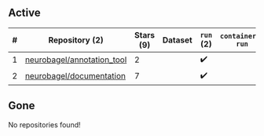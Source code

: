## Active
| # | Repository (2) | Stars (9) | Dataset | `run` (2) | `containers-run` |
| --- | --- | --- | --- | --- | --- |
| 1 | [neurobagel/annotation_tool](https://github.com/neurobagel/annotation_tool) | 2 |  | :heavy_check_mark: |  |
| 2 | [neurobagel/documentation](https://github.com/neurobagel/documentation) | 7 |  | :heavy_check_mark: |  |

## Gone
No repositories found!
